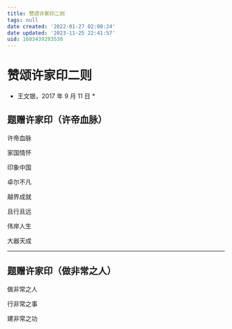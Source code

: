 ```yaml
---
title: 赞颂许家印二则
tags: null
date created: '2022-01-27 02:08:24'
date updated: '2023-11-25 22:41:57'
uid: 1683439293530
---
```


# 赞颂许家印二则

- 王文银，2017 年 9 月 11 日 *

## 题赠许家印（许帝血脉）

许帝血脉

家国情怀

印象中国

卓尔不凡

越界成就

且行且远

伟岸人生

大器天成

***

## 题赠许家印（做非常之人）

做非常之人

行非常之事

建非常之功
